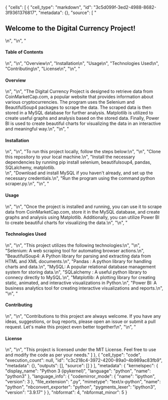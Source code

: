 {
 "cells": [
  {
   "cell_type": "markdown",
   "id": "3c5d099f-3ed2-4988-8682-3f9361376817",
   "metadata": {},
   "source": [
    "<h2>Welcome to the Digital Currency Project!</h2>\n",
    "\n",
    "<h4>Table of Contents</h4>\n",
    "\n",
    "Overview\n",
    "Installation\n",
    "Usage\n",
    "Technologies Used\n",
    "Contributing\n",
    "License\n",
    "\n",
    "<h4>Overview</h4>\n",
    "\n",
    "The Digital Currency Project is designed to retrieve data from CoinMarketCap.com, a popular website that provides information about various cryptocurrencies. The program uses the Selenium and BeautifulSoup4 packages to scrape the data. The scraped data is then stored in a MySQL database for further analysis. Matplotlib is utilized to create useful graphs and analysis based on the stored data. Finally, Power BI is used to create beautiful charts for visualizing the data in an interactive and meaningful way.\n",
    "\n",
    "<h4>Installation</h4>\n",
    "\n",
    "To run this project locally, follow the steps below:\n",
    "\n",
    "Clone this repository to your local machine.\n",
    "Install the necessary dependencies by running pip install selenium, beautifulsoup4, pandas, SQLalchemy, matplotlib.<br>\n",
    "Download and install MySQL if you haven't already, and set up the necessary credentials.\n",
    "Run the program using the command python scraper.py.\n",
    "\n",
    "<h4>Usage</h4>\n",
    "\n",
    "Once the project is installed and running, you can use it to scrape data from CoinMarketCap.com, store it in the MySQL database, and create graphs and analysis using Matplotlib. Additionally, you can utilize Power BI to create beautiful charts for visualizing the data.\n",
    "\n",
    "<h4>Technologies Used</h4>\n",
    "\n",
    "This project utilizes the following technologies:\n",
    "\n",
    "Selenium: A web scraping tool for automating browser actions.\n",
    "BeautifulSoup4: A Python library for parsing and extracting data from HTML and XML documents.\n",
    "Pandas : A python library for handling charts and data.\n",
    "MySQL: A popular relational database management system for storing data.\n",
    "SQLalchemy : A useful python library to connecy directly to MySQL.\n",
    "Matplotlib: A plotting library for creating static, animated, and interactive visualizations in Python.\n",
    "Power BI: A business analytics tool for creating interactive visualizations and reports.\n",
    "\n",
    "<h4>Contributing</h4>\n",
    "\n",
    "Contributions to this project are always welcome. If you have any ideas, suggestions, or bug reports, please open an issue or submit a pull request. Let's make this project even better together!\n",
    "\n",
    "<h4>License</h4>\n",
    "\n",
    "This project is licensed under the MIT License. Feel free to use and modify the code as per your needs."
   ]
  },
  {
   "cell_type": "code",
   "execution_count": null,
   "id": "c3c218c4-3972-4200-89a0-4b989ac83fb9",
   "metadata": {},
   "outputs": [],
   "source": []
  }
 ],
 "metadata": {
  "kernelspec": {
   "display_name": "Python 3 (ipykernel)",
   "language": "python",
   "name": "python3"
  },
  "language_info": {
   "codemirror_mode": {
    "name": "ipython",
    "version": 3
   },
   "file_extension": ".py",
   "mimetype": "text/x-python",
   "name": "python",
   "nbconvert_exporter": "python",
   "pygments_lexer": "ipython3",
   "version": "3.9.17"
  }
 },
 "nbformat": 4,
 "nbformat_minor": 5
}
